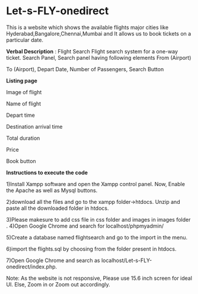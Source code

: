 # Let-s-FLY-onedirect
This is a website which shows the available flights major cities like Hyderabad,Bangalore,Chennai,Mumbai and It allows us to book tickets on a particular date.

**Verbal Description** :
Flight Search
Flight search system for a one-way ticket. 
Search Panel,
Search panel having following elements
From (Airport)

To (Airport),
Depart Date,
Number of Passengers,
Search Button

**Listing page**

Image of flight

Name of flight

Depart time

Destination arrival time

Total duration

Price

Book button

**Instructions to execute the code**

1)Install Xampp software and open the Xampp control panel. Now, Enable the Apache as well as Mysql buttons.

2)download all the files and go to the xampp folder->htdocs. Unzip and paste all the downloaded folder in htdocs.

3)Please makesure to add css file in css folder and images in images folder
.
4)Open Google Chrome and search for localhost/phpmyadmin/

5)Create a database named  flightsearch and go to the import in the menu.

6)import the flights.sql by choosing from the folder present in htdocs.

7)Open Google Chrome and search as localhost/Let-s-FLY-onedirect/index.php.


Note: As the website is not responsive, Please use 15.6 inch screen for ideal UI. Else, Zoom in or Zoom out accordingly.


